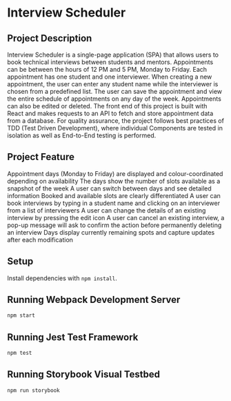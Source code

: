 # Interview Scheduler
## Project Description
Interview Scheduler is a single-page application (SPA) that allows users to book technical interviews between students and mentors. Appointments can be between the hours of 12 PM and 5 PM, Monday to Friday. Each appointment has one student and one interviewer. When creating a new appointment, the user can enter any student name while the interviewer is chosen from a predefined list. The user can save the appointment and view the entire schedule of appointments on any day of the week. Appointments can also be edited or deleted. The front end of this project is built with React and makes requests to an API to fetch and store appointment data from a database. For quality assurance, the project follows best practices of TDD (Test Driven Development), where individual Components are tested in isolation as well as End-to-End testing is performed.

## Project Feature

Appointment days (Monday to Friday) are displayed and colour-coordinated depending on availability
The days show the number of slots available as a snapshot of the week
A user can switch between days and see detailed information
Booked and available slots are clearly differentiated
A user can book interviews by typing in a student name and clicking on an interviewer from a list of interviewers
A user can change the details of an existing interview by pressing the edit icon
A user can cancel an existing interview, a pop-up message will ask to confirm the action before permanently deleting an interview
Days display currently remaining spots and capture updates after each modification

## Setup

Install dependencies with `npm install`.

## Running Webpack Development Server

```sh
npm start
```
## Running Jest Test Framework

```sh
npm test
```

## Running Storybook Visual Testbed

```sh
npm run storybook
```
